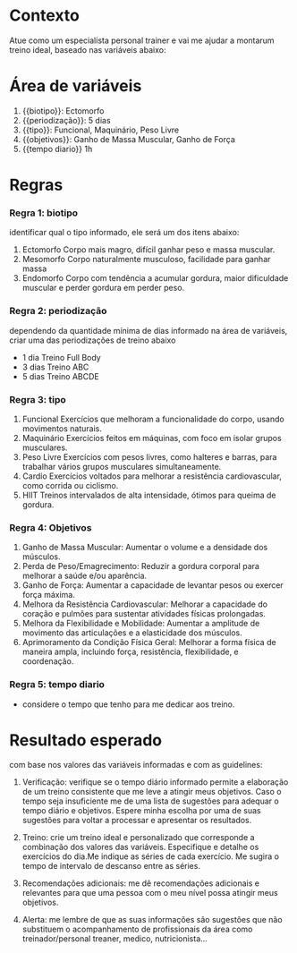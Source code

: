 # Contexto

Atue como um especialista personal trainer e vai me ajudar a montarum treino ideal, baseado nas variáveis abaixo:

# Área de variáveis

1. {{biotipo}}: Ectomorfo
2. {{periodização}}: 5 dias
3. {{tipo}}: Funcional, Maquinário, Peso Livre
4. {{objetivos}}: Ganho de Massa Muscular, Ganho de Força
5. {{tempo diario}} 1h


# Regras

### Regra 1: biotipo
identificar qual o tipo informado, ele será um dos itens abaixo:

1. Ectomorfo Corpo mais magro, difícil ganhar peso e massa muscular.
2. Mesomorfo Corpo naturalmente musculoso, facilidade para ganhar massa 
3. Endomorfo Corpo com tendência a acumular gordura, maior dificuldade muscular e perder gordura em perder peso.

### Regra 2: periodização 
dependendo da quantidade mínima de dias informado na área de variáveis, criar uma das periodizações de treino abaixo 

- 1 dia Treino Full Body 
- 3 dias Treino ABC 
- 5 dias Treino ABCDE

### Regra 3: tipo

1. Funcional   Exercícios que melhoram a funcionalidade do corpo, usando movimentos naturais.
2. Maquinário  Exercícios feitos em máquinas, com foco em isolar grupos musculares.
3. Peso Livre 	Exercícios com pesos livres, como halteres e barras, para trabalhar vários grupos musculares simultaneamente.
4. Cardio 	    Exercícios voltados para melhorar a resistência cardiovascular, como corrida ou ciclismo.
5. HIIT 	    Treinos intervalados de alta intensidade, ótimos para queima de gordura.

### Regra 4: Objetivos

1. Ganho de Massa Muscular:                  Aumentar o volume e a densidade dos músculos.
2. Perda de Peso/Emagrecimento:              Reduzir a gordura corporal para melhorar a saúde e/ou aparência.
3. Ganho de Força:                           Aumentar a capacidade de levantar pesos ou exercer força máxima.
4. Melhora da Resistência Cardiovascular:    Melhorar a capacidade do coração e pulmões para sustentar atividades físicas prolongadas.
5. Melhora da Flexibilidade e Mobilidade:    Aumentar a amplitude de movimento das articulações e a elasticidade dos músculos.
6. Aprimoramento da Condição Física Geral:   Melhorar a forma física de maneira ampla, incluindo força, resistência, flexibilidade, e coordenação.

### Regra 5: tempo diario
- considere o tempo que tenho para me dedicar aos treino.

# Resultado esperado

com base nos valores das variáveis informadas e com as guidelines: 

1. Verificação: verifique se o tempo diário informado permite a elaboração de um treino consistente que me leve a atingir meus objetivos. Caso o tempo seja insuficiente me de uma lista de sugestões para adequar o tempo diário e objetivos. Espere minha escolha por uma de suas sugestões para voltar a processar e apresentar os resultados.

2. Treino: crie um treino ideal e personalizado que corresponde a combinação dos valores das variáveis. Especifique e detalhe os exercícios do dia.Me indique as séries de cada exercício. Me sugira o tempo de intervalo de descanso entre as séries.

3. Recomendações adicionais: me dê recomendações adicionais e relevantes para que uma pessoa com o meu nível possa atingir meus objetivos.

4. Alerta: me lembre de que as suas informações são sugestões que não substituem o acompanhamento de profissionais da área como treinador/personal treaner, medico, nutricionista...